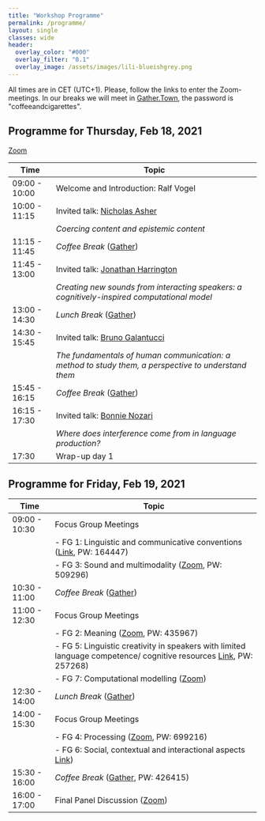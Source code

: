 ```yaml
---
title: "Workshop Programme"
permalink: /programme/
layout: single
classes: wide
header:
  overlay_color: "#000"
  overlay_filter: "0.1"
  overlay_image: /assets/images/lili-blueishgrey.png
---
```


All times are in CET (UTC+1). Please, follow the links to enter the Zoom-meetings. In our breaks we will meet in [Gather.Town](https://gather.town/app/BJiEyJSbv3zsAOdF/creativity2021), the password is "coffeeandcigarettes".


## Programme for Thursday, Feb 18, 2021

[Zoom](https://uni-bielefeld.zoom.us/j/92567493010?pwd=M3h0ZlVoa0cxdVFxU3dzdG1rY3NVdz09)

| Time          | Topic                                |
| ------------- | ------------------------------------ |
| 09:00 - 10:00 | Welcome and Introduction: Ralf Vogel |
| 10:00 - 11:15 | Invited talk: [Nicholas Asher](https://www.irit.fr/~Nicholas.Asher/)          |
|               | _Coercing content and epistemic content_ |
| 11:15 - 11:45 | _Coffee Break_ ([Gather](https://gather.town/app/BJiEyJSbv3zsAOdF/creativity2021))                      |
| 11:45 - 13:00 | Invited talk: [Jonathan Harrington](https://www.phonetik.uni-muenchen.de/personen/professoren/harrington_jonathan/index.html) |
|               | _Creating new sounds from interacting speakers: a cognitively-inspired computational model_ |
| 13:00 - 14:30 | _Lunch Break_  ([Gather](https://gather.town/app/BJiEyJSbv3zsAOdF/creativity2021))                      |
| 14:30 - 15:45 | Invited talk: [Bruno Galantucci](https://sites.google.com/site/brunogalantucci/home)       |
|               | _The fundamentals of human communication: a method to study them, a perspective to understand them_ |
| 15:45 - 16:15 | _Coffee Break_  ([Gather](https://gather.town/app/BJiEyJSbv3zsAOdF/creativity2021))                     |
| 16:15 - 17:30 | Invited talk:  [Bonnie Nozari](https://www.cmu.edu/dietrich/psychology/people/core-training-faculty/n-bonnie-nozari.html)          |
|               | _Where does interference come from in language production?_ |
| 17:30         | Wrap-up day 1                        |



## Programme for Friday, Feb 19, 2021

| Time          | Topic                                |
| ------------- | ------------------------------------ |
| 09:00 - 10:30 | Focus Group Meetings                 |
|               | - FG 1: Linguistic and communicative conventions ([Link](https://uni-bielefeld.zoom.us/j/92472115029), PW: 164447) |
|               | - FG 3: Sound and multimodality ([Zoom](https://uni-bielefeld.zoom.us/j/94650624077), PW: 509296)    |
| 10:30 - 11:00 | _Coffee Break_ ([Gather](https://gather.town/app/BJiEyJSbv3zsAOdF/creativity2021))                      |
| 11:00 - 12:30 | Focus Group Meetings                 |
|               | - FG 2: Meaning   ([Zoom](https://uni-bielefeld.zoom.us/j/92020050020?pwd=TExpMmIxZ1h6am9uUTcvWExPYjRPQT09), PW: 435967)  |
|               | - FG 5: Linguistic creativity in speakers with limited language competence/ cognitive resources [Link](https://uni-bielefeld.zoom.us/j/92882567956?pwd=eFpBVVlpbEhMRU5malk3RUNEZjlZUT09), PW: 257268)|
|               | - FG 7: Computational modelling ([Zoom](https://uni-bielefeld.zoom.us/j/98285571325?pwd=V3dXejhRRmNwRmdkbDQ0RXQvR1cyQT09))     |
| 12:30 - 14:00 | _Lunch Break_ ([Gather](https://gather.town/app/BJiEyJSbv3zsAOdF/creativity2021))                       |
| 14:00 - 15:30 | Focus Group Meetings                 |
|               | - FG 4: Processing  ([Zoom](ttps://uni-bielefeld.zoom.us/j/94616325753?pwd=OURJdFRIOXRncmFpeFdCUjVxK21SQT09), PW: 699216)                 |
|               | - FG 6: Social, contextual and interactional aspects [Link](https://uni-bielefeld.zoom.us/j/94781317599?pwd=NWt4dmVycjAwNzMrSXRMYTVuVFpVUT09)) |
| 15:30 - 16:00 | _Coffee Break_ ([Gather](https://gather.town/app/BJiEyJSbv3zsAOdF/creativity2021), PW: 426415)                      |
| 16:00 - 17:00 | Final Panel Discussion ([Zoom](https://uni-bielefeld.zoom.us/j/92567493010?pwd=M3h0ZlVoa0cxdVFxU3dzdG1rY3NVdz09))|

